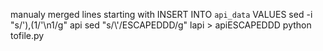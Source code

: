 manualy merged lines starting with INSERT INTO `api_data` VALUES
sed -i "s/'),(1/'\n1/g" api
sed "s/\\\'/ESCAPEDDD/g" lapi > apiESCAPEDDD
python tofile.py

